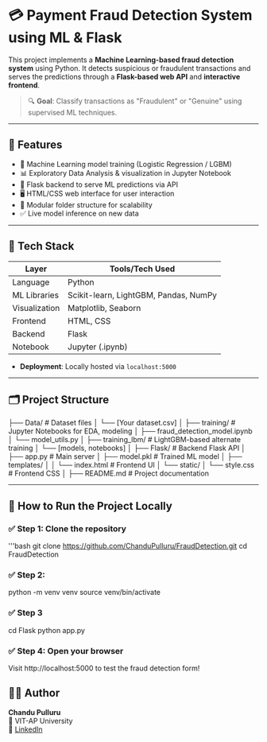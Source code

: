 # 💳 Payment Fraud Detection System using ML & Flask

This project implements a **Machine Learning-based fraud detection system** using Python. It detects suspicious or fraudulent transactions and serves the predictions through a **Flask-based web API** and **interactive frontend**.

> 🔍 **Goal**: Classify transactions as "Fraudulent" or "Genuine" using supervised ML techniques.

---

## 🚀 Features

- 🧠 Machine Learning model training (Logistic Regression / LGBM)
- 📊 Exploratory Data Analysis & visualization in Jupyter Notebook
- 🔧 Flask backend to serve ML predictions via API
- 🖥️ HTML/CSS web interface for user interaction
- 📁 Modular folder structure for scalability
- ✅ Live model inference on new data

---

## 🧠 Tech Stack

| Layer           | Tools/Tech Used                      |
|----------------|---------------------------------------|
| Language        | Python                               |
| ML Libraries    | Scikit-learn, LightGBM, Pandas, NumPy|
| Visualization   | Matplotlib, Seaborn                  |
| Frontend        | HTML, CSS                            |
| Backend         | Flask                                |
| Notebook        | Jupyter (.ipynb)                     |

- **Deployment**: Locally hosted via `localhost:5000`
---

## 🗂️ Project Structure
├── Data/ # Dataset files
│ └── [Your dataset.csv]
│
├── training/ # Jupyter Notebooks for EDA, modeling
│ ├── fraud_detection_model.ipynb
│ └── model_utils.py
│
├── training_lbm/ # LightGBM-based alternate training
│ └── [models, notebooks]
│
├── Flask/ # Backend Flask API
│ ├── app.py # Main server
│ ├── model.pkl # Trained ML model
│ ├── templates/
│ │ └── index.html # Frontend UI
│ └── static/
│ └── style.css # Frontend CSS
│
├── README.md # Project documentation


---

## 🚀 How to Run the Project Locally

### ✅ Step 1: Clone the repository
'''bash
git clone https://github.com/ChanduPulluru/FraudDetection.git
cd FraudDetection

### ✅ Step 2: 
python -m venv venv
source venv/bin/activate    

### ✅ Step 3
cd Flask
python app.py

### ✅ Step 4: Open your browser
Visit http://localhost:5000 to test the fraud detection form!

## 🙋‍♂️ Author

**Chandu Pulluru**  
📍 VIT-AP University  
🔗 [LinkedIn](https://www.linkedin.com/in/chandu-pulluru-92249728b/)
